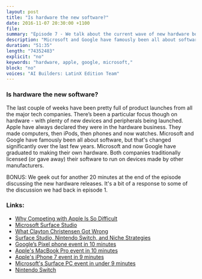 ```yaml
---
layout: post
title: "Is hardware the new software?"
date: 2016-11-07 20:30:00 +1100
file: 
summary: "Episode 7 - We talk about the current wave of new hardware bought about by Google, Microsoft and Apple."
description: "Microsoft and Google have famously been all about software, but that's changed significantly over the last few years. Microsoft and now Google have graduated to making their own hardware. Both companies traditionally licensed (or gave away) their software to run on devices made by other manufacturers. So why the move from software to hardware? BONUS: We geek out for another 20 minutes at the end of the episode discussing the new hardware releases. It's a bit of a response to some of the discussion we had back in episode 1."
duration: "51:35" 
length: "74352483"
explicit: "no" 
keywords: "hardware, apple, google, microsoft,"
block: "no" 
voices: "AI Builders: LatinX Edition Team"
---
```


### Is hardware the new software?

The last couple of weeks have been pretty full of product launches from all the major tech companies. There’s been a particular focus though on hardware - with plenty of new devices and peripherals being launched. Apple have always declared they were in the hardware business. They made computers, then iPods, then phones and now watches. Microsoft and Google have famously been all about software, but that's changed significantly over the last few years. Microsoft and now Google have graduated to making their own hardware. Both companies traditionally licensed (or gave away) their software to run on devices made by other manufacturers. 

BONUS: We geek out for another 20 minutes at the end of the episode discussing the new hardware releases. It's a bit of a response to some of the discussion we had back in episode 1.

### Links: 

- [Why Competing with Apple Is So Difficult](http://techland.time.com/2011/07/01/why-competing-with-apple-is-so-difficult/)
- [Microsoft Surface Studio](https://www.youtube.com/watch?v=BzMLA8YIgG0)
- [What Clayton Christensen Got Wrong](https://stratechery.com/2013/clayton-christensen-got-wrong/) 
- [Surface Studio, Nintendo Switch, and Niche Strategies](https://stratechery.com/2016/surface-studio-nintendo-switch-and-the-potential-of-niche/) 
- [Google’s Pixel phone event in 10 minutes](https://youtu.be/p1qHV6ReJLI) 
- [Apple's MacBook Pro event in 10 minutes](https://youtu.be/9bVZjtt8WTc) 
- [Apple's iPhone 7 event in 9 minutes](https://youtu.be/c0uUbd-2Hyg)
- [Microsoft's Surface PC event in under 9 minutes](https://youtu.be/kpmTSQyET2A)
- [Nintendo Switch](http://www.theverge.com/2016/10/20/13345120/nintendo-switch-nx-console-everything-we-know)